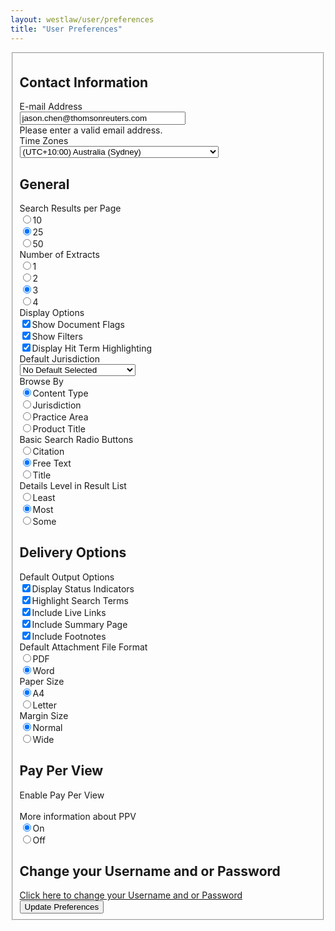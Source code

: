 ```yaml
---
layout: westlaw/user/preferences
title: "User Preferences"
---
```


<!-- START WESTLAW OUTPUT -->

<div id="maincontent" class="lv-content-block"><form id="prefForm" action="/maf/wlau/app/preferences/change" method="get" onsubmit="preUpdate()"><fieldset> <input type="hidden" name="form" value="true"> <input name="redirect" type="hidden" value="http://www.westlaw.com.au/maf/api/trail/recentEvents?count=200"> <input type="hidden" name="newuser" value="false"><h2>Contact Information</h2> <div class="prefrow clearfix"> <div class="preflabel"><label id="preferenceEmailLabel" for="email">E-mail Address</label></div><div class="prefinput"><input type="text" name="email" id="email" size="30" maxlength="255" value="jason.chen@thomsonreuters.com" class="email required"></div><label id="emailError" class="errorValidation hidden" for="email" generated="true">Please enter a valid email address.</label></div><div class="prefrow clearfix"><div class="preflabel"><label id="preferenceTimeZoneLabel" for="timezone">Time Zones</label></div><div class="prefinput"><select name="timezone" id="timezone"> <option value="Pacific/Midway" id="select_Pacific.Midway">(UTC-11:00) Midway Islands</option> <option value="Pacific/Niue" id="select_Pacific.Niue">(UTC-11:00) Niue</option> <option value="Pacific/Rarotonga" id="select_Pacific.Rarotonga">(UTC-10:00) Cook Islands</option> <option value="America/Atka" id="select_America.Atka">(UTC-10:00) Hawaii</option> <option value="Pacific/Marquesas" id="select_Pacific.Marquesas">(UTC-09:30) Îles Marquises</option> <option value="US/Alaska" id="select_US.Alaska">(UTC-09:00) Alaska</option> <option value="America/Los_Angeles" id="select_America.Los_Angeles">(UTC-08:00) US/Canada Pacific Standard Time</option> <option value="US/Arizona" id="select_US.Arizona">(UTC-07:00) US/Canada Mountain Standard Time</option> <option value="America/Belize" id="select_America.Belize">(UTC-06:00) Belize</option> <option value="America/Costa_Rica" id="select_America.Costa_Rica">(UTC-06:00) Costa Rica</option> <option value="America/Guatemala" id="select_America.Guatemala">(UTC-06:00) Guatemala</option> <option value="America/Managua" id="select_America.Managua">(UTC-06:00) Nicaragua</option> <option value="America/Tegucigalpa" id="select_America.Tegucigalpa">(UTC-06:00) Honduras</option> <option value="Mexico/General" id="select_Mexico.General">(UTC-06:00) Mexico City</option> <option value="US/Central" id="select_US.Central">(UTC-06:00) US/Canada Central Standard Time</option> <option value="America/Nassau" id="select_America.Nassau">(UTC-05:00) Bahamas</option> <option value="America/Bogota" id="select_America.Bogota">(UTC-05:00) Colombia</option> <option value="America/Havana" id="select_America.Havana">(UTC-05:00) Cuba</option> <option value="America/Guayaquil" id="select_America.Guayaquil">(UTC-05:00) Ecuador</option> <option value="America/Port-au-Prince" id="select_America.Port-au-Prince">(UTC-05:00) Haiti</option> <option value="America/Jamaica" id="select_America.Jamaica">(UTC-05:00) Jamaica</option> <option value="America/Lima" id="select_America.Lima">(UTC-05:00) Peru</option> <option value="America/Panama" id="select_America.Panama">(UTC-05:00) Panama</option> <option value="US/Eastern" id="select_US.Eastern">(UTC-05:00) US/Canada Eastern Standard Time</option> <option value="America/Caracas" id="select_America.Caracas">(UTC-04:30) Venezuela</option> <option value="America/Anguilla" id="select_America.Anguilla">(UTC-04:00) Anguilla</option> <option value="America/Antigua" id="select_America.Antigua">(UTC-04:00) Antigua and Barbuda</option> <option value="America/Barbados" id="select_America.Barbados">(UTC-04:00) Barbados</option> <option value="America/La_Paz" id="select_America.La_Paz">(UTC-04:00) Bolivia</option> <option value="America/Santiago" id="select_America.Santiago">(UTC-04:00) Chile</option> <option value="America/Dominica" id="select_America.Dominica">(UTC-04:00) Dominica</option> <option value="America/Santo_Domingo" id="select_America.Santo_Domingo">(UTC-04:00) Dominican Republic</option> <option value="America/Grenada" id="select_America.Grenada">(UTC-04:00) Grenada</option> <option value="America/Guyana" id="select_America.Guyana">(UTC-04:00) Guyana</option> <option value="America/Asuncion" id="select_America.Asuncion">(UTC-04:00) Paraguay</option> <option value="America/Puerto_Rico" id="select_America.Puerto_Rico">(UTC-04:00) Puerto Rico</option> <option value="America/St_Kitts" id="select_America.St_Kitts">(UTC-04:00) Saint Kitts and Nevis</option> <option value="America/St_Lucia" id="select_America.St_Lucia">(UTC-04:00) Saint Lucia</option> <option value="America/St_Vincent" id="select_America.St_Vincent">(UTC-04:00) Saint Vincent and the Grenadines</option> <option value="America/Port_of_Spain" id="select_America.Port_of_Spain">(UTC-04:00) Trinidad and Tobago</option> <option value="America/Argentina/Buenos_Aires" id="select_America.Argentina.Buenos_Aires">(UTC-03:00) Argentina</option> <option value="Brazil/East" id="select_Brazil.East">(UTC-03:00) Brazil</option> <option value="America/Paramaribo" id="select_America.Paramaribo">(UTC-03:00) Suriname</option> <option value="America/Montevideo" id="select_America.Montevideo">(UTC-03:00) Uruguay</option> <option value="Atlantic/South_Georgia" id="select_Atlantic.South_Georgia">(UTC-02:00) Atlantic Ocean</option> <option value="Atlantic/Cape_Verde" id="select_Atlantic.Cape_Verde">(UTC-01:00) Cabo Verde</option> <option value="Iceland" id="select_Iceland">(UTC) Iceland</option> <option value="Europe/Lisbon" id="select_Europe.Lisbon">(UTC) Western European Time</option> <option value="Africa/Algiers" id="select_Africa.Algiers">(UTC+01:00) Algeria</option> <option value="Africa/Luanda" id="select_Africa.Luanda">(UTC+01:00) Angola</option> <option value="Africa/Porto-Novo" id="select_Africa.Porto-Novo">(UTC+01:00) Benin</option> <option value="Europe/Berlin" id="select_Europe.Berlin">(UTC+01:00) Central European Time</option> <option value="Africa/Douala" id="select_Africa.Douala">(UTC+01:00) Cameroon</option> <option value="Africa/Kinshasa" id="select_Africa.Kinshasa">(UTC+01:00) Democratic Republic of the Congo</option> <option value="Africa/Malabo" id="select_Africa.Malabo">(UTC+01:00) Equatorial Guinea</option> <option value="Africa/Libreville" id="select_Africa.Libreville">(UTC+01:00) Gabon</option> <option value="Africa/Windhoek" id="select_Africa.Windhoek">(UTC+01:00) Namibia</option> <option value="Africa/Niamey" id="select_Africa.Niamey">(UTC+01:00) Niger</option> <option value="Africa/Lagos" id="select_Africa.Lagos">(UTC+01:00) Nigeria</option> <option value="Africa/Tunis" id="select_Africa.Tunis">(UTC+01:00) Tunisia</option> <option value="Europe/Athens" id="select_Europe.Athens">(UTC+02:00) Eastern European Time</option> <option value="Africa/Cairo" id="select_Africa.Cairo">(UTC+02:00) Egypt</option> <option value="Asia/Amman" id="select_Asia.Amman">(UTC+02:00) Jordan</option> <option value="Asia/Beirut" id="select_Asia.Beirut">(UTC+02:00) Lebanon</option> <option value="Africa/Johannesburg" id="select_Africa.Johannesburg">(UTC+02:00) South Africa</option> <option value="Asia/Damascus" id="select_Asia.Damascus">(UTC+02:00) Syria</option> <option value="Asia/Bahrain" id="select_Asia.Bahrain">(UTC+03:00) Bahrain</option> <option value="Africa/Djibouti" id="select_Africa.Djibouti">(UTC+03:00) Djibouti</option> <option value="Africa/Addis_Ababa" id="select_Africa.Addis_Ababa">(UTC+03:00) Ethiopia</option> <option value="Africa/Asmara" id="select_Africa.Asmara">(UTC+03:00) Eritrea</option> <option value="Asia/Baghdad" id="select_Asia.Baghdad">(UTC+03:00) Iraq</option> <option value="Asia/Kuwait" id="select_Asia.Kuwait">(UTC+03:00) Kuwait</option> <option value="Asia/Qatar" id="select_Asia.Qatar">(UTC+03:00) Qatar</option> <option value="Europe/Moscow" id="select_Europe.Moscow">(UTC+03:00) Russia (Moscow)</option> <option value="Asia/Riyadh" id="select_Asia.Riyadh">(UTC+03:00) Saudi Arabia</option> <option value="Africa/Dar_es_Salaam" id="select_Africa.Dar_es_Salaam">(UTC+03:00) Tanzania</option> <option value="Asia/Tehran" id="select_Asia.Tehran">(UTC+03:30) Iran</option> <option value="Asia/Kabul" id="select_Asia.Kabul">(UTC+04:30) Afghanistan</option> <option value="Asia/Yerevan" id="select_Asia.Yerevan">(UTC+04:00) Armenia</option> <option value="Asia/Baku" id="select_Asia.Baku">(UTC+04:00) Azerbaijan</option> <option value="Asia/Tbilisi" id="select_Asia.Tbilisi">(UTC+04:00) Georgia</option> <option value="Indian/Mauritius" id="select_Indian.Mauritius">(UTC+04:00) Mauritius</option> <option value="Asia/Muscat" id="select_Asia.Muscat">(UTC+04:00) Oman</option> <option value="Indian/Mahe" id="select_Indian.Mahe">(UTC+04:00) Seychelles</option> <option value="Asia/Dubai" id="select_Asia.Dubai">(UTC+04:00) United Arab Emirates</option> <option value="Asia/Karachi" id="select_Asia.Karachi">(UTC+05:00) Pakistan</option> <option value="Asia/Samarkand" id="select_Asia.Samarkand">(UTC+05:00) Uzbekistan</option> <option value="Asia/Calcutta" id="select_Asia.Calcutta">(UTC+05:30) India</option> <option value="Asia/Colombo" id="select_Asia.Colombo">(UTC+05:30) Sri Lanka</option> <option value="Asia/Kathmandu" id="select_Asia.Kathmandu">(UTC+05:45) Nepal</option> <option value="Asia/Dacca" id="select_Asia.Dacca">(UTC+06:00) Bangladesh</option> <option value="Asia/Almaty" id="select_Asia.Almaty"> (UTC+06:00) Kazakhstan</option> <option value="Asia/Rangoon" id="select_Asia.Rangoon">(UTC+06:30) Myanmar</option> <option value="Asia/Phnom_Penh" id="select_Asia.Phnom_Penh">(UTC+07:00) Cambodia</option> <option value="Asia/Jakarta" id="select_Asia.Jakarta">(UTC+07:00) Indonesia (Jakarta)</option> <option value="Asia/Vientiane" id="select_Asia.Vientiane">(UTC+07:00) Laos</option> <option value="Asia/Bangkok" id="select_Asia.Bangkok">(UTC+07:00) Thailand</option> <option value="Asia/Ho_Chi_Minh" id="select_Asia.Ho_Chi_Minh">(UTC+07:00) Vietnam</option> <option value="Australia/Perth" id="select_Australia.Perth">(UTC+08:00) Australia (Perth)</option> <option value="Asia/Brunei" id="select_Asia.Brunei">(UTC+08:00) Brunei</option> <option value="Asia/Chongqing" id="select_Asia.Chongqing">(UTC+08:00) China</option> <option value="Asia/Hong_Kong" id="select_Asia.Hong_Kong">(UTC+08:00) Hong Kong</option> <option value="Asia/Macau" id="select_Asia.Macau">(UTC+08:00) Macau</option> <option value="Asia/Ulan_Bator" id="select_Asia.Ulan_Bator">(UTC+08:00) Mongolia</option> <option value="Asia/Kuala_Lumpur" id="select_Asia.Kuala_Lumpur">(UTC+08:00) Malaysia</option> <option value="Asia/Manila" id="select_Asia.Manila">(UTC+08:00) Philippines</option> <option value="Asia/Singapore" id="select_Asia.Singapore">(UTC+08:00) Singapore</option> <option value="Asia/Tokyo" id="select_Asia.Tokyo">(UTC+09:00) Japan</option> <option value="Asia/Pyongyang" id="select_Asia.Pyongyang">(UTC+09:00) North Korea</option> <option value="Asia/Seoul" id="select_Asia.Seoul">(UTC+09:00) South Korea</option> <option value="Australia/Adelaide" id="select_Australia.Adelaide">(UTC+09:30) Australia (Adelaide)</option> <option value="Australia/Darwin" id="select_Australia.Darwin">(UTC+09:30) Australia (Darwin)</option> <option value="Australia/Brisbane" id="select_Australia.Brisbane">(UTC+10:00) Australia (Brisbane)</option> <option value="Australia/Canberra" id="select_Australia.Canberra">(UTC+10:00) Australia (Canberra)</option> <option value="Australia/Hobart" id="select_Australia.Hobart">(UTC+10:00) Australia (Hobart)</option> <option value="Australia/Melbourne" id="select_Australia.Melbourne">(UTC+10:00) Australia (Melbourne)</option> <option value="Australia/Sydney" selected="selected" id="select_Australia.Sydney">(UTC+10:00) Australia (Sydney)</option> <option value="Pacific/Yap" id="select_Pacific.Yap">(UTC+10:00) Federated States of Micronesia</option> <option value="Pacific/Port_Moresby" id="select_Pacific.Port_Moresby">(UTC+10:00) Papua New Guinea</option> <option value="Pacific/Guadalcanal" id="select_Pacific.Guadalcanal">(UTC+11:00) Solomon Islands</option> <option value="Pacific/Auckland" id="select_Pacific.Auckland">(UTC+12:00) New Zealand</option> <option value="Pacific/Fiji" id="select_Pacific.Fiji">(UTC+12:00) Fiji</option> <option value="Pacific/Tarawa" id="select_Pacific.Tarawa">(UTC+12:00) Kiribati (Gilbert Islands)</option> <option value="Pacific/Majuro" id="select_Pacific.Majuro">(UTC+12:00) Marshall Islands</option> <option value="Pacific/Nauru" id="select_Pacific.Nauru">(UTC+12:00) Nauru</option> <option value="Pacific/Funafuti" id="select_Pacific.Funafuti">(UTC+12:00) Tuvalu</option> <option value="Pacific/Chatham" id="select_Pacific.Chatham">(UTC+12:45) New Zealand (Chatham Islands)</option> <option value="Pacific/Tongatapu" id="select_Pacific.Tongatapu">(UTC+13:00) Tonga</option> </select></div></div><h2>General</h2> <div class="prefrow clearfix"><div class="preflabel">Search Results per Page</div><div class="prefinput"><input type="radio" id="radio10" name="result-list-page-size" value="10"><label for="radio10" id="radio10Label">10</label><br><input type="radio" id="radio25" name="result-list-page-size" value="25" checked="checked"><label for="radio25" id="radio25Label">25</label><br><input type="radio" id="radio50" name="result-list-page-size" value="50"><label for="radio50" id="radio50Label">50</label><br></div></div><div class="prefrow clearfix"><div class="preflabel">Number of Extracts</div><div class="prefinput"><input type="radio" id="radio1" name="number-of-snippets" value="1"><label for="radio1" id="radio1Label">1</label><br><input type="radio" id="radio2" name="number-of-snippets" value="2"><label for="radio2" id="radio2Label">2</label><br><input type="radio" id="radio3" name="number-of-snippets" value="3" checked="checked"><label for="radio3" id="radio3Label">3</label><br><input type="radio" id="radio4" name="number-of-snippets" value="4"><label for="radio4" id="radio4Label">4</label><br></div></div><div class="prefrow clearfix"><div class="preflabel">Display Options</div><div class="prefinput"> <input type="checkbox" id="allowflags" name="allowflags" value="true" checked="checked"><label for="allowflags" id="allowflagsLabel">Show Document Flags</label><br><input type="checkbox" id="show-filters" name="show-filters" value="true" checked="checked"><label for="show-filters" id="show-filtersLabel">Show Filters</label><br><input type="checkbox" id="display-hit-term-highlighting" name="display-hit-term-highlighting" value="true" checked="checked"><label for="display-hit-term-highlighting" id="display-hit-term-highlightingLabel">Display Hit Term Highlighting</label><br></div></div><div class="prefrow clearfix"><div class="preflabel">Default Jurisdiction</div><div class="prefinput"> <select name="jurisdiction" id="jurisdiction"> <option value="Australian Capital Territory" id="selectAustralian Capital Territory">Australian Capital Territory</option><option value="Commonwealth of Australia" id="selectCommonwealth of Australia">Commonwealth of Australia</option><option value="New South Wales" id="selectNew South Wales">New South Wales</option><option value="New Zealand" id="selectNew Zealand">New Zealand</option><option value="No Default Selected" selected="selected" id="selectNo Default Selected">No Default Selected</option><option value="Northern Territory" id="selectNorthern Territory">Northern Territory</option><option value="Queensland" id="selectQueensland">Queensland</option><option value="South Australia" id="selectSouth Australia">South Australia</option><option value="Tasmania" id="selectTasmania">Tasmania</option><option value="Victoria" id="selectVictoria">Victoria</option><option value="Western Australia" id="selectWestern Australia">Western Australia</option> </select> </div></div><div class="prefrow clearfix"><div class="preflabel">Browse By</div><div class="prefinput"><input type="radio" id="radioContent Type" name="browse-by" value="Content Type" checked="checked"><label for="radioContent Type" id="radioContent TypeLabel">Content Type</label><br><input type="radio" id="radioJurisdiction" name="browse-by" value="Jurisdiction"><label for="radioJurisdiction" id="radioJurisdictionLabel">Jurisdiction</label><br><input type="radio" id="radioPractice Area" name="browse-by" value="Practice Area"><label for="radioPractice Area" id="radioPractice AreaLabel">Practice Area</label><br><input type="radio" id="radioProduct Title" name="browse-by" value="Product Title"><label for="radioProduct Title" id="radioProduct TitleLabel">Product Title</label><br></div></div><div class="prefrow clearfix"><div class="preflabel">Basic Search Radio Buttons</div><div class="prefinput"><input type="radio" id="radioCitation" name="basic-search-radio-buttons" value="Citation"><label for="radioCitation" id="radioCitationLabel">Citation</label><br><input type="radio" id="radioFree Text" name="basic-search-radio-buttons" value="Free Text" checked="checked"><label for="radioFree Text" id="radioFree TextLabel">Free Text</label><br><input type="radio" id="radioTitle" name="basic-search-radio-buttons" value="Title"><label for="radioTitle" id="radioTitleLabel">Title</label><br></div></div><div class="prefrow clearfix"><div class="preflabel">Details Level in Result List</div><div class="prefinput"><input type="radio" id="radioLeast" name="result-details" value="Least"><label for="radioLeast" id="radioLeastLabel">Least</label><br><input type="radio" id="radioMost" name="result-details" value="Most" checked="checked"><label for="radioMost" id="radioMostLabel">Most</label><br><input type="radio" id="radioSome" name="result-details" value="Some"><label for="radioSome" id="radioSomeLabel">Some</label><br></div></div><!-- <div class="prefrow clearfix"><div class="preflabel">Default Search Template</div><div class="prefinput"><input type="radio" id="radioadvanced" name="default-template" value="advanced" ><label for="radioadvanced" id="radioadvancedLabel">advanced</label><br><input type="radio" id="radiobasic" name="default-template" value="basic" checked='checked' ><label for="radiobasic" id="radiobasicLabel">basic</label><br></div></div>--> <h2>Delivery Options</h2> <div class="prefrow clearfix"><div class="preflabel">Default Output Options</div><div class="prefinput"> <input type="checkbox" id="include-status-flags" name="include-status-flags" value="true" checked="checked"><label for="include-status-flags" id="include-status-flagsLabel">Display Status Indicators</label><br><input type="checkbox" id="include-highlighted-terms" name="include-highlighted-terms" value="true" checked="checked"><label for="include-highlighted-terms" id="include-highlighted-termsLabel">Highlight Search Terms</label><br><input type="checkbox" id="include-live-links" name="include-live-links" value="true" checked="checked"><label for="include-live-links" id="include-live-linksLabel">Include Live Links</label><br><input type="checkbox" id="include-summary-page" name="include-summary-page" value="true" checked="checked"><label for="include-summary-page" id="include-summary-pageLabel">Include Summary Page</label><br><input type="checkbox" id="include-footnotes" name="include-footnotes" value="true" checked="checked"><label for="include-footnotes" id="include-footnotesLabel">Include Footnotes</label><br></div></div><div class="prefrow clearfix"><div class="preflabel">Default Attachment File Format</div><div class="prefinput"><input type="radio" id="radioPDF" name="attachment-type" value="PDF"><label for="radioPDF" id="radioPDFLabel">PDF</label><br><input type="radio" id="radioWord" name="attachment-type" value="Word" checked="checked"><label for="radioWord" id="radioWordLabel">Word</label><br></div></div><div class="prefrow clearfix"><div class="preflabel">Paper Size</div><div class="prefinput"><input type="radio" id="radioA4" name="paper-size" value="A4" checked="checked"><label for="radioA4" id="radioA4Label">A4</label><br><input type="radio" id="radioLetter" name="paper-size" value="Letter"><label for="radioLetter" id="radioLetterLabel">Letter</label><br></div></div><div class="prefrow clearfix"><div class="preflabel">Margin Size</div><div class="prefinput"><input type="radio" id="radioNormal" name="margin-size" value="Normal" checked="checked"><label for="radioNormal" id="radioNormalLabel">Normal</label><br><input type="radio" id="radioWide" name="margin-size" value="Wide"><label for="radioWide" id="radioWideLabel">Wide</label><br></div></div><div class="prefrow clearfix"><div class="preflabel"></div><div class="prefinput"></div></div><h2>Pay Per View</h2> <div class="prefrow clearfix"><div class="preflabel">Enable Pay Per View<br><br><a id="ppvhelper" class="lightbulbhelper">More information about PPV</a> </div><div class="prefinput"><input type="radio" id="radiotrue" name="search-out-of-plan" value="true" checked="checked"><label for="radiotrue" id="radiotrueLabel">On</label><br><input type="radio" id="radiofalse" name="search-out-of-plan" value="false"><label for="radiofalse" id="radiofalseLabel">Off</label><br></div></div><h2>Change your Username and or Password</h2> <a href="https://onepass.thomsonreuters.com/v2/login?productid=WLAU&amp;bhcp=1 ">Click here to change your Username and or Password</a> <div id="updateprefs"> <input type="submit" id="searchButton" title="" value="Update Preferences" class="buttonprimary"> </div></fieldset></form></div>

<!-- END WESTLAW OUTPUT -->